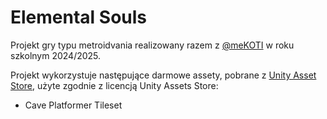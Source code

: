 # Elemental Souls
Projekt gry typu metroidvania realizowany razem z [@meKOTI](https://github.com/meKOTI) w roku szkolnym 2024/2025.

Projekt wykorzystuje następujące darmowe assety, pobrane z [Unity Asset Store](https://assetstore.unity.com/), użyte zgodnie z licencją Unity Assets Store:
- Cave Platformer Tileset
